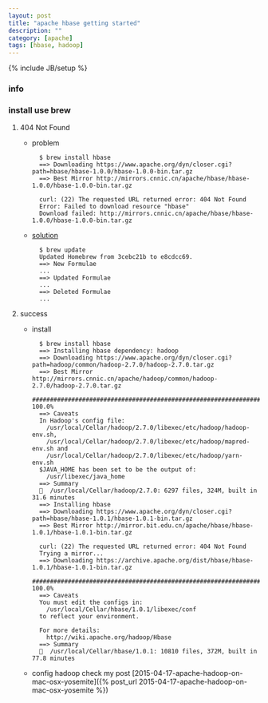 ```yaml
---
layout: post
title: "apache hbase getting started"
description: ""
category: [apache]
tags: [hbase, hadoop]
---
```

{% include JB/setup %}

### info

### install use brew

1. 404 Not Found

    * problem

            $ brew install hbase
            ==> Downloading https://www.apache.org/dyn/closer.cgi?path=hbase/hbase-1.0.0/hbase-1.0.0-bin.tar.gz
            ==> Best Mirror http://mirrors.cnnic.cn/apache/hbase/hbase-1.0.0/hbase-1.0.0-bin.tar.gz

            curl: (22) The requested URL returned error: 404 Not Found
            Error: Failed to download resource "hbase"
            Download failed: http://mirrors.cnnic.cn/apache/hbase/hbase-1.0.0/hbase-1.0.0-bin.tar.gz

    * [solution](http://stackoverflow.com/questions/12757694/brew-install-maven-404-error)

            $ brew update
            Updated Homebrew from 3cebc21b to e8cdcc69.
            ==> New Formulae
            ...
            ==> Updated Formulae
            ...
            ==> Deleted Formulae
            ...

1. success

    * install

            $ brew install hbase
            ==> Installing hbase dependency: hadoop
            ==> Downloading https://www.apache.org/dyn/closer.cgi?path=hadoop/common/hadoop-2.7.0/hadoop-2.7.0.tar.gz
            ==> Best Mirror http://mirrors.cnnic.cn/apache/hadoop/common/hadoop-2.7.0/hadoop-2.7.0.tar.gz
            ######################################################################## 100.0%
            ==> Caveats
            In Hadoop's config file:
              /usr/local/Cellar/hadoop/2.7.0/libexec/etc/hadoop/hadoop-env.sh,
              /usr/local/Cellar/hadoop/2.7.0/libexec/etc/hadoop/mapred-env.sh and
              /usr/local/Cellar/hadoop/2.7.0/libexec/etc/hadoop/yarn-env.sh
            $JAVA_HOME has been set to be the output of:
              /usr/libexec/java_home
            ==> Summary
            🍺  /usr/local/Cellar/hadoop/2.7.0: 6297 files, 324M, built in 31.6 minutes
            ==> Installing hbase
            ==> Downloading https://www.apache.org/dyn/closer.cgi?path=hbase/hbase-1.0.1/hbase-1.0.1-bin.tar.gz
            ==> Best Mirror http://mirror.bit.edu.cn/apache/hbase/hbase-1.0.1/hbase-1.0.1-bin.tar.gz

            curl: (22) The requested URL returned error: 404 Not Found
            Trying a mirror...
            ==> Downloading https://archive.apache.org/dist/hbase/hbase-1.0.1/hbase-1.0.1-bin.tar.gz
            ######################################################################## 100.0%
            ==> Caveats
            You must edit the configs in:
              /usr/local/Cellar/hbase/1.0.1/libexec/conf
            to reflect your environment.

            For more details:
              http://wiki.apache.org/hadoop/Hbase
            ==> Summary
            🍺  /usr/local/Cellar/hbase/1.0.1: 10810 files, 372M, built in 77.8 minutes

    * config hadoop check my post [2015-04-17-apache-hadoop-on-mac-osx-yosemite]({% post_url 2015-04-17-apache-hadoop-on-mac-osx-yosemite %})